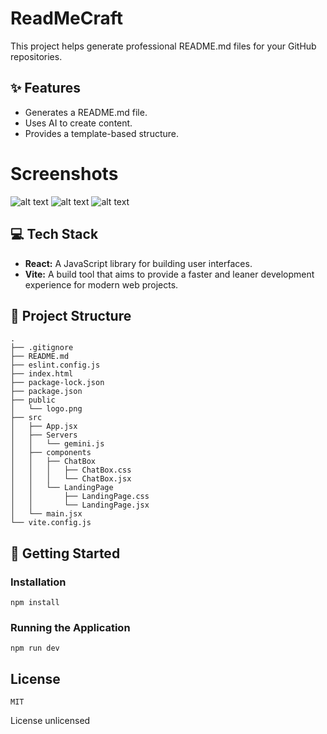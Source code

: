 # ReadMeCraft

This project helps generate professional README.md files for your GitHub repositories.

## ✨ Features

- Generates a README.md file.
- Uses AI to create content.
- Provides a template-based structure.

# Screenshots 
![alt text](https://i.ibb.co/6Jp1B7j/image.png)
![alt text](https://i.ibb.co/1fF9V60/image-1.png)
![alt text](https://i.ibb.co/39fD5bP/image-2.png)

## 💻 Tech Stack

- **React:** A JavaScript library for building user interfaces.
- **Vite:** A build tool that aims to provide a faster and leaner development experience for modern web projects.

## 📂 Project Structure

```
.
├── .gitignore
├── README.md
├── eslint.config.js
├── index.html
├── package-lock.json
├── package.json
├── public
│   └── logo.png
├── src
│   ├── App.jsx
│   ├── Servers
│   │   └── gemini.js
│   ├── components
│   │   ├── ChatBox
│   │   │   ├── ChatBox.css
│   │   │   └── ChatBox.jsx
│   │   └── LandingPage
│   │       ├── LandingPage.css
│   │       └── LandingPage.jsx
│   └── main.jsx
└── vite.config.js
```

## 🚀 Getting Started

### Installation

```
npm install
```

### Running the Application

```
npm run dev
```

## License
```
MIT
```
License
unlicensed



